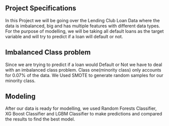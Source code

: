 ## Project Specifications

In this Project we will be going over the Lending Club Loan Data where the data is imbalanced, big and has multiple features with different data types. For the purpose of modelling, we will be taking all default loans as the target variable and will  try to predict if a loan will default or not.

## Imbalanced Class problem

Since we are trying to predict if a loan would Default or Not we have to deal with an imbalanced class problem. Class one(minority class) only accounts for 0.07% of the data. We Used SMOTE to generate random samples for our minority class.


## Modeling

After our data is ready for modelling, we used Random Forests Classifier, XG Boost Classifier and LGBM Classifier to make predictions and compared the results to find the best model.
